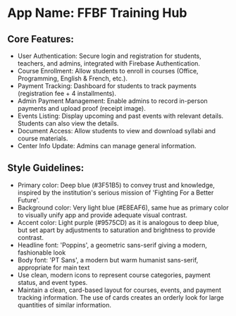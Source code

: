 # **App Name**: FFBF Training Hub

## Core Features:

- User Authentication: Secure login and registration for students, teachers, and admins, integrated with Firebase Authentication.
- Course Enrollment: Allow students to enroll in courses (Office, Programming, English & French, etc.).
- Payment Tracking: Dashboard for students to track payments (registration fee + 4 installments).
- Admin Payment Management: Enable admins to record in-person payments and upload proof (receipt image).
- Events Listing: Display upcoming and past events with relevant details. Students can also view the details.
- Document Access: Allow students to view and download syllabi and course materials.
- Center Info Update: Admins can manage general information.

## Style Guidelines:

- Primary color: Deep blue (#3F51B5) to convey trust and knowledge, inspired by the institution's serious mission of 'Fighting For a Better Future'.
- Background color: Very light blue (#E8EAF6), same hue as primary color to visually unify app and provide adequate visual contrast.
- Accent color: Light purple (#9575CD) as it is analogous to deep blue, but set apart by adjustments to saturation and brightness to provide contrast.
- Headline font: 'Poppins', a geometric sans-serif giving a modern, fashionable look
- Body font: 'PT Sans', a modern but warm humanist sans-serif, appropriate for main text
- Use clean, modern icons to represent course categories, payment status, and event types.
- Maintain a clean, card-based layout for courses, events, and payment tracking information. The use of cards creates an orderly look for large quantities of similar information.